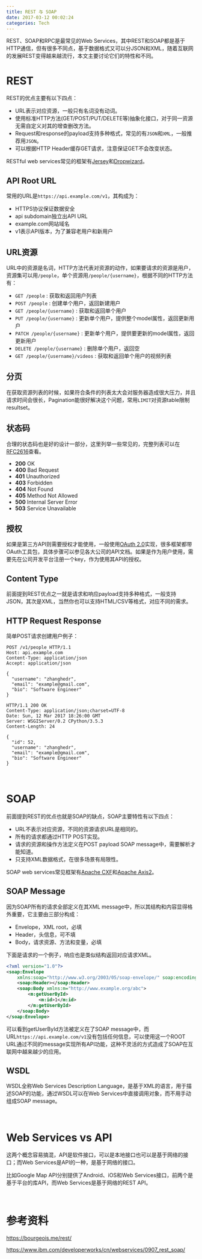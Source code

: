 ```yaml
---
title: REST 与 SOAP
date: 2017-03-12 00:02:24
categories: Tech
---
```


REST、SOAP和RPC是最常见的Web Services，其中REST和SOAP都是基于HTTP通信，但有很多不同点，基于数据格式又可以分JSON和XML，随着互联网的发展REST变得越来越流行，本文主要讨论它们的特性和不同。

<!-- more -->

# REST

REST的优点主要有以下四点：

- URL表示对应资源，一般只有名词没有动词。
- 使用标准HTTP方法(GET/POST/PUT/DELETE等)抽象化接口，对于同一资源无需自定义对其的增查删改方法。
- Request和response的payload支持多种格式，常见的有`JSON`和`XML`，一般推荐用`JSON`。
- 可以根据HTTP Header缓存GET请求，注意保证GET不会改变状态。

RESTful web services常见的框架有[Jersey](https://jersey.java.net/)和[Dropwizard](http://www.dropwizard.io/)。

## API Root URL

常用的URL是`https://api.example.com/v1`，其构成为：

- HTTPS协议保证数据安全
- api subdomain独立出API URL
- example.com网站域名
- v1表示API版本，为了兼容老用户和新用户

## URL资源

URL中的资源是名词，HTTP方法代表对资源的动作，如果要请求的资源是用户，资源集可以用`/people`，单个资源用`/people/{username}`，根据不同的HTTP方法有：

- `GET /people` : 获取和返回用户列表
- `POST /people` : 创建单个用户，返回新建用户
- `GET /people/{username}` : 获取和返回单个用户
- `PUT /people/{username}` : 更新单个用户，提供整个model属性，返回更新用户
- `PATCH /people/{username}`  : 更新单个用户，提供要更新的model属性，返回更新用户
- `DELETE /people/{username}` : 删除单个用户，返回空
- `GET /people/{username}/videos` : 获取和返回单个用户的视频列表

## 分页

在获取资源列表的时候，如果符合条件的列表太大会对服务器造成很大压力，并且请求时间会很长，Pagination能很好解决这个问题，常用`LIMIT`对资源table限制resultset。

## 状态码

合理的状态码也是好的设计一部分，这里列举一些常见的，完整列表可以在[RFC2616](http://www.w3.org/Protocols/rfc2616/rfc2616-sec10.html)查看。

- **200** OK
- **400** Bad Request
- **401** Unauthorized
- **403** Forbidden
- **404** Not Found
- **405** Method Not Allowed
- **500** Internal Server Error
- **503** Service Unavailable

## 授权

如果是第三方API则需要授权才能使用，一般使用[OAuth 2.0](https://tools.ietf.org/html/rfc6749)实现，很多框架都带OAuth工具包，具体步骤可以参见各大公司的API文档。如果是作为用户使用，需要先在公司开发平台注册一个key，作为使用其API的授权。

## Content Type

前面提到REST优点之一就是请求和响应payload支持多种格式，一般支持JSON，其次是XML，当然你也可以支持HTML/CSV等格式，对应不同的需求。

## HTTP Request Response

简单POST请求创建用户例子：

``` Sh
POST /v1/people HTTP/1.1
Host: api.example.com
Content-Type: application/json
Accept: application/json
 
{
  "username": "zhanghedr",
  "email": "example@gmail.com",
  "bio": "Software Engineer"
}
```

``` Sh
HTTP/1.1 200 OK
Content-Type: application/json;charset=UTF-8
Date: Sun, 12 Mar 2017 18:26:00 GMT
Server: WSGIServer/0.2 CPython/3.5.3
Content-Length: 24
 
{
  "id": 52,
  "username": "zhanghedr",
  "email": "example@gmail.com",
  "bio": "Software Engineer"
}
```

​      

# SOAP

前面提到REST的优点也就是SOAP的缺点，SOAP主要特性有以下四点：

- URL不表示对应资源，不同的资源请求URL是相同的。
- 所有的请求都通过HTTP POST实现。
- 请求的资源和操作方法定义在POST payload SOAP message中，需要解析才能知道。
- 只支持XML数据格式，在很多场景有局限性。

SOAP web services常见框架有[Apache CXF](http://cxf.apache.org/)和[Apache Axis2](http://axis.apache.org/axis2/java/core/)。

## SOAP Message

因为SOAP所有的请求全部定义在其XML message中，所以其结构和内容显得格外重要，它主要由三部分构成：

- Envelope，XML root，必填
- Header，头信息，可不填
- Body，请求资源、方法和变量，必填

下面是请求的一个例子，响应也是类似结构返回对应请求XML。

```xml
<?xml version="1.0"?>
<soap:Envelope
    xmlns:soap="http://www.w3.org/2003/05/soap-envelope/" soap:encodingStyle="http://www.w3.org/2003/05/soap-encoding">
    <soap:Header></soap:Header>
    <soap:Body xmlns:m="http://www.example.org/abc">
        <m:getUserById>
            <m:id>1</m:id>
        </m:getUserById>
    </soap:Body>
</soap:Envelope>
```

可以看到getUserById方法被定义在了SOAP message中，而URL`https://api.example.com/v1`没有包括任何信息，可以使用这一个ROOT URL通过不同的message实现所有API功能，这种不灵活的方式造成了SOAP在互联网中越来越少的应用。

## WSDL

WSDL全称Web Services Description Language，是基于XML的语言，用于描述SOAP的功能，通过WSDL可以在Web Services中直接调用对象，而不用手动组成SOAP message。

​          

# Web Services vs API

这两个概念容易搞混，API是软件接口，可以是本地接口也可以是基于网络的接口；而Web Services是API的一种，是基于网络的接口。

比如Google Map API分别提供了Android、iOS和Web Services接口，前两个是基于平台的库API，而Web Services是基于网络的REST API。

​         

# 参考资料

https://bourgeois.me/rest/

https://www.ibm.com/developerworks/cn/webservices/0907_rest_soap/

